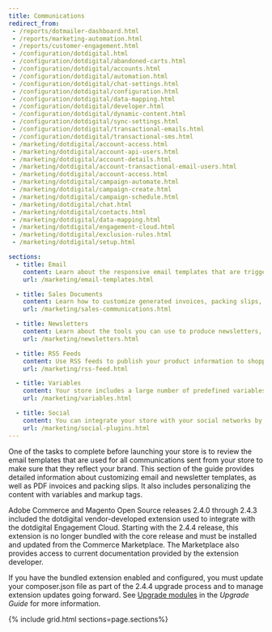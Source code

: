 ```yaml
---
title: Communications
redirect_from:
 - /reports/dotmailer-dashboard.html
 - /reports/marketing-automation.html
 - /reports/customer-engagement.html
 - /configuration/dotdigital.html
 - /configuration/dotdigital/abandoned-carts.html
 - /configuration/dotdigital/accounts.html
 - /configuration/dotdigital/automation.html
 - /configuration/dotdigital/chat-settings.html
 - /configuration/dotdigital/configuration.html
 - /configuration/dotdigital/data-mapping.html
 - /configuration/dotdigital/developer.html
 - /configuration/dotdigital/dynamic-content.html
 - /configuration/dotdigital/sync-settings.html
 - /configuration/dotdigital/transactional-emails.html
 - /configuration/dotdigital/transactional-sms.html
 - /marketing/dotdigital/account-access.html
 - /marketing/dotdigital/account-api-users.html
 - /marketing/dotdigital/account-details.html
 - /marketing/dotdigital/account-transactional-email-users.html
 - /marketing/dotdigital/account-access.html
 - /marketing/dotdigital/campaign-automate.html
 - /marketing/dotdigital/campaign-create.html
 - /marketing/dotdigital/campaign-schedule.html
 - /marketing/dotdigital/chat.html
 - /marketing/dotdigital/contacts.html
 - /marketing/dotdigital/data-mapping.html
 - /marketing/dotdigital/engagement-cloud.html
 - /marketing/dotdigital/exclusion-rules.html
 - /marketing/dotdigital/setup.html

sections:
  - title: Email
    content: Learn about the responsive email templates that are triggered by a variety of events that take place during the operation of your store.
    url: /marketing/email-templates.html

  - title: Sales Documents
    content: Learn how to customize generated invoices, packing slips, and credit memos before your store goes live. You can customize your logo, store address, and address format, as well as include additional information for reference.
    url: /marketing/sales-communications.html

  - title: Newsletters
    content: Learn about the tools you can use to produce newsletters, build and manage your list of subscribers, develop content, and drive traffic to your store.
    url: /marketing/newsletters.html

  - title: RSS Feeds
    content: Use RSS feeds to publish your product information to shopping aggregation sites, and even include them in your newsletters. Customers can subscribe to your RSS feeds to learn about new products and promotions.
    url: /marketing/rss-feed.html

  - title: Variables
    content: Your store includes a large number of predefined variables that can be used to personalize communications. And you can create your own custom variables. Use these variables in your email templates, blocks, and content pages.
    url: /marketing/variables.html

  - title: Social
    content: You can integrate your store with your social networks by installing a Marketplace extension or adding a plugin to your content pages.
    url: /marketing/social-plugins.html
---
```


One of the tasks to complete before launching your store is to review the email templates that are used for all communications sent from your store to make sure that they reflect your brand. This section of the guide provides detailed information about customizing email and newsletter templates, as well as PDF invoices and packing slips. It also includes personalizing the content with variables and markup tags.

<div class="bs-callout-info" markdown="1">
Adobe Commerce and Magento Open Source releases 2.4.0 through 2.4.3 included the dotdigital vendor-developed extension used to integrate with the dotdigital Engagement Cloud. Starting with the 2.4.4 release, this extension is no longer bundled with the core release and must be installed and updated from the Commerce Marketplace. The Marketplace also provides access to current documentation provided by the extension developer.

If you have the bundled extension enabled and configured, you must update your composer.json file as part of the 2.4.4 upgrade process and to manage extension updates going forward. See [Upgrade modules](https://experienceleague.adobe.com/docs/commerce-operations/upgrade-guide/modules/upgrade.html) in the _Upgrade Guide_ for more information.
</div>

{% include grid.html sections=page.sections%}